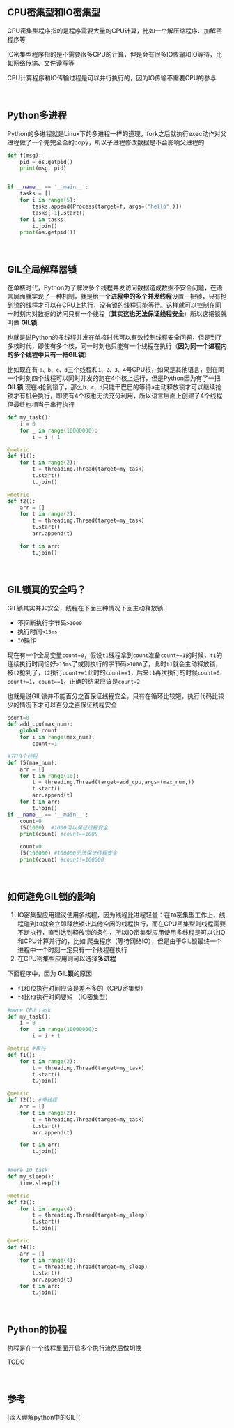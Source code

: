 ## CPU密集型和IO密集型

CPU密集型程序指的是程序需要大量的CPU计算，比如一个解压缩程序、加解密程序等

IO密集型程序指的是不需要很多CPU的计算，但是会有很多IO传输和IO等待，比如网络传输、文件读写等

CPU计算程序和IO传输过程是可以并行执行的，因为IO传输不需要CPU的参与

​     

## Python多进程

Python的多进程就是Linux下的多进程一样的道理，fork之后就执行exec动作对父进程做了一个完完全全的copy，所以子进程修改数据是不会影响父进程的

```python
def f(msg):
    pid = os.getpid()
    print(msg, pid)


if __name__ == '__main__':
    tasks = []
    for i in range(5):
        tasks.append(Process(target=f, args=("hello",)))
        tasks[-1].start()
    for i in tasks:
        i.join()
    print(os.getpid())
```

​    

## GIL全局解释器锁

在单核时代，Python为了解决多个线程并发访问数据造成数据不安全问题，在语言层面就实现了一种机制，就是给**一个进程中的多个并发线程**设置一把锁，只有抢到锁的线程才可以在CPU上执行，没有锁的线程只能等待。这样就可以控制在同一时刻内对数据的访问只有一个线程（**其实这也无法保证线程安全**）所以这把锁就叫做 **GIL锁**

也就是说Python的多线程并发在单核时代可以有效控制线程安全问题，但是到了多核时代，即使有多个核，同一时刻也只能有一个线程在执行（**因为同一个进程内的多个线程中只有一把GIL锁**）

比如现在有 `a、b、c、d`三个线程和`1、2、3、4`号CPU核，如果是其他语言，则在同一个时刻四个线程可以同时并发的跑在4个核上运行，但是Python因为有了一把**GIL锁** 现在`a`抢到锁了，那么`b、c、d`只能干巴巴的等待`a`主动释放锁才可以继续抢锁才有机会执行，即使有4个核也无法充分利用，所以语言层面上创建了4个线程但最终也相当于串行执行

```python
def my_task():
    i = 0
    for _ in range(10000000):
        i = i + 1

@metric
def f1():
    for t in range(2):
        t = threading.Thread(target=my_task)
        t.start()
        t.join()

@metric
def f2():
    arr = []
    for t in range(2):
        t = threading.Thread(target=my_task)
        t.start()
        arr.append(t)

    for t in arr:
        t.join()
```

​    

## GIL锁真的安全吗？

GIL锁其实并非安全，线程在下面三种情况下回主动释放锁：

- 不间断执行字节码`>1000`
- 执行时间`>15ms`
- `IO`操作

现在有一个全局变量`count=0`，假设`t1`线程拿到`count`准备`count+=1`的时候，`t1`的连续执行时间恰好`>15ms`了或则执行的字节码`>1000`了，此时`t1`就会主动释放锁，被`t2`抢到了，`t2`执行`count+=1`此时的`count==1`，后来`t1`再次执行的时候`count=0，count+=1`，`count==1`，正确的结果应该是`count=2`

也就是说GIL锁并不能百分之百保证线程安全，只有在循环比较短，执行代码比较少的情况下才可以百分之百保证线程安全

```python
count=0
def add_cpu(max_num):
    global count
    for i in range(max_num):
        count+=1

#开10个线程
def f5(max_num):
    arr = []
    for t in range(10):
        t = threading.Thread(target=add_cpu,args=(max_num,))
        t.start()
        arr.append(t)
    for t in arr:
        t.join()
if __name__ == '__main__':
    count=0
    f5(1000)  #1000可以保证线程安全
    print(count) #count==1000

    count=0
    f5(100000) #100000无法保证线程安全
    print(count) #count!=100000
```

​    

## 如何避免GIL锁的影响

1. IO密集型应用建议使用多线程，因为线程比进程轻量：在`IO`密集型工作上，线程碰到`IO`就会立即释放锁让其他空闲的线程执行，而在CPU密集型则线程需要不断执行，直到达到释放锁的条件，所以IO密集型应用使用多线程是可以让IO和CPU计算并行的，比如 爬虫程序（等待网络IO），但是由于GIL锁最终一个进程中一个时刻一定只有一个线程在执行
2. 在CPU密集型应用则可以选择**多进程**

下面程序中，因为 **GIL锁**的原因

- `f1`和`f2`执行时间应该是差不多的（CPU密集型）
- `f4`比`f3`执行时间要短 （IO密集型）

```python
#more CPU task
def my_task():
    i = 0
    for _ in range(10000000):
        i = i + 1

@metric #串行
def f1():
    for t in range(2):
        t = threading.Thread(target=my_task)
        t.start()
        t.join()

@metric
def f2(): #多线程
    arr = []
    for t in range(2):
        t = threading.Thread(target=my_task)
        t.start()
        arr.append(t)

    for t in arr:
        t.join()


#more IO task
def my_sleep():
    time.sleep(1)

@metric
def f3(): 
    for t in range(4):
        t = threading.Thread(target=my_sleep)
        t.start()
        t.join()

@metric
def f4():
    arr = []
    for t in range(4):
        t = threading.Thread(target=my_sleep)
        t.start()
        arr.append(t)
    for t in arr:
        t.join()
```

​     

## Python的协程

协程是在一个线程里面开启多个执行流然后做切换

TODO

​    

## 参考

[深入理解python中的GIL](